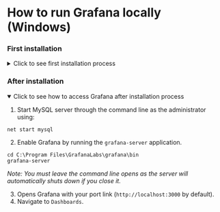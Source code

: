 # How to run Grafana locally (Windows)

### First installation
<details>
<summary>Click to see first installation process</summary>

<br> Download the __JSON and CSV__ files within this (dashboard) folder and install __MySQL and Grafana__ into your local machine. <br><br>
__MySQL:__ Import the CSV files into your server. <br>
__Grafana:__ Choose MySQL as the database and import the dashboard.

<details>
<summary>Setting up MySQL</summary>

### 1. Installing MySQL
Visit the [MySQL download page](https://dev.mysql.com/downloads/installer/) and install the latest version of MySQL.

### 2. Importing CSV files
The CSV files can be imported directly through MySQL Command Line Client or using HeidiSQL GUI. From here, MySQL service has to be running.
_Note: After installation, MySQL service should start running automatically but if it is not, you can enable it through the command line as the administrator using:_
```
net start mysql80
```
<details>
<summary>Through MySQL Command Line Client</summary>
    
1. Create a new database:
```
CREATE DATABASE `air_quality`;
USE air-quality-static;
```
2. Create new tables:
```
CREATE TABLE Location (
    location_id INT PRIMARY KEY,
    location_name VARCHAR(50),
    location_city VARCHAR(50),
    region VARCHAR(50),
    latitude FLOAT,
    longitude FLOAT
);

CREATE TABLE Thailand (
    measurement_id INT PRIMARY KEY AUTO_INCREMENT,
    location_id INT,
    pm25 FLOAT,
    pm10 FLOAT,
    no2 FLOAT,
    co FLOAT,
    so2 FLOAT,
    o3 FLOAT,
    recorded_at TIMESTAMP,
    AQI INT,
    FOREIGN KEY (location_id) REFERENCES Location(location_id)
);

CREATE TABLE Worldwide (
    measurement_id INT PRIMARY KEY AUTO_INCREMENT,
    location_id INT,
    pm25 FLOAT,
    recorded_at TIMESTAMP,
    AQI INT,
    FOREIGN KEY (location_id) REFERENCES Location(location_id)
);
```
3. Importing CSV files
```
LOAD DATA INFILE '/path/to/Location.csv'
INTO TABLE Location
FIELDS TERMINATED BY ',' 
LINES TERMINATED BY '\n'
IGNORE 1 ROWS;

LOAD DATA INFILE '/path/to/Thailand.csv'
INTO TABLE Thailand
FIELDS TERMINATED BY ',' 
LINES TERMINATED BY '\n'
IGNORE 1 ROWS;

LOAD DATA INFILE '/path/to/Worldwide.csv'
INTO TABLE Worldwide
FIELDS TERMINATED BY ',' 
LINES TERMINATED BY '\n'
IGNORE 1 ROWS;
```
</details>

#### Through HeidiSQL
1. Connect to the server:
  - The hostname or IP address depends on how your MySQL server is set up.
  - By default, if you are running from your local machine, you can use localhost or 127.0.0.1 as the hostname.
  - Enter your username and password as registered.
3. Create a new `air-quality-static` database
4. Create 3 tables: `location`, `thailand` and `worldwide`.
5. Import CSV files by navigating to `Tools -> Import text file` and using `Client parses file contents` as the import method _(See 'Notes' section if there is an error)_.

### Notes
- If there is an error during the importing process, you must enable loading local data by running:
```
SET GLOBAL local_infile = 1;

# Verifying:
SHOW VARIABLES LIKE 'local_infile';
```
- Here are the list of commands for verification:
```
# Checking the port:
SHOW VARIABLES LIKE 'port';
# Alternatively, you can navigate to the "my.ini" file in C:\ProgramData\MySQL\MySQL Server 8.0\ and find the MySQL port that is listening on Windows.

# Checking the database:
SHOW DATABASES;

# Checking the tables:
USE database-name;
SHOW TABLES;
```

</details>

<details>
<summary>Setting up Grafana</summary>

### 1. Installing Grafana
Visit the [Grafana download page](https://grafana.com/grafana/download?platform=windows) and install the latest version of Grafana.

### 2. Running Grafana
Enable Grafana by running the `grafana-server` application.
```
cd C:\Program Files\GrafanaLabs\grafana\bin
grafana-server
```
_If you wish to change the default port link, modify the `[server]` section. Make sure to restart the server by running the application again if you do so._
```
[server]
http_port = 3001
```

### 3. Accessing Grafana
- Using the default Grafana's port link `http://localhost:3000` (_if not changed_), insert it to your browser.
- Log in using the default username (_admin_) and password (_admin_).

### 4. Adding the data source
- Navigate to `Connections -> Data sources`.
- Press `Add data source` and select `MySQL` data source type.
- Configurate MySQL:
    - __Host:__ ip-address/port: `localhost:3306`.
    - __Database:__ database-name: `air_quality`.
    - __Username:__ username.
    - __Password:__ password.
- Save & Test`.

### 5. Installing plugins
The dashboard uses a plugin to display the buttons for the data timespan. You can install it by:
1. Navigate to `Administration -> Plugins and data -> Plugins`.
2. Install `Timepicker Buttons Panel`.

### 6. Importing the dashboard
- Navigate to `Dashboards`.
- Import the dashboard by pressing `New -> Import`
- Upload the _JSON_ file and select _MySQL_ as `air-quality-data`.
- Press `import`.
_Note: If the dashboard is shown with the default dark theme and you wish to change it, navigate to `Administration -> Default preferences -> Interfact theme` and select the theme that you want._

</details>

</details>

### After installation
<details open>
<summary>Click to see how to access Grafana after installation process</summary>
    
1. Start MySQL server through the command line as the administrator using:
```
net start mysql
```
2. Enable Grafana by running the `grafana-server` application.
```
cd C:\Program Files\GrafanaLabs\grafana\bin
grafana-server
```
_Note: You must leave the command line opens as the server will automatically shuts down if you close it._ <br>

3. Opens Grafana with your port link (`http://localhost:3000` by default).
4. Navigate to `Dashboards`.

</details>
